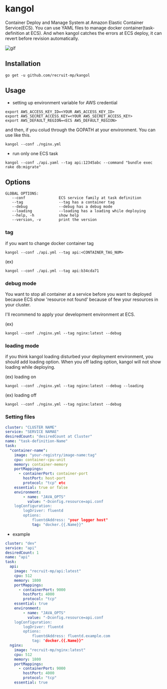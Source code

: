 # kangol

Container Deploy and Manage System at Amazon Elastic Container Service(ECS).
You can use YAML files to manage docker container(task-definition at ECS).
And when kangol catches the errors at ECS deploy, it can revert before revision automatically.

![gif](https://cloud.githubusercontent.com/assets/2541396/10562719/ee2773fc-75a4-11e5-8b46-9273ff110db2.gif)

## Installation

```console
go get -u github.com/recruit-mp/kangol
```

## Usage

* setting up environment variable for AWS credential

```console
export AWS_ACCESS_KEY_ID=<YOUR AWS_ACCESS_KEY_ID>
export AWS_SECRET_ACCESS_KEY=<YOUR AWS_SECRET_ACCESS_KEY>
export AWS_DEFAULT_REGION=<ECS AWS_DEFAULT_REGION>
```

and then, if you colud through the GOPATH at your environment.
You can use like this.

```console
kangol --conf ./nginx.yml
```

* run only one ECS task

```console
kangol --conf ./api.yaml --tag api:12345abc --command "bundle exec rake db:migrate"
```

## Options

```console
GLOBAL OPTIONS:
   --conf               ECS service family at task definition
   --tag                --tag has a container tag
   --debug              --debug has a debug mode
   --loading            --loading has a loading while deploying
   --help, -h           show help
   --version, -v        print the version
```

### tag

if you want to change docker container tag

```console
kangol --conf ./api.yml --tag api:<CONTAINER_TAG_NUM>
```

(ex)

```console
kangol --conf ./api.yml --tag api:b34cda71
```

### debug mode

You want to stop all container at a service before you want to deployed because ECS show 'resource not found' because of few your resources in your cluster.

I'll recommend to apply your development environment at ECS.

(ex)

```console
kangol --conf ./nginx.yml --tag nginx:latest --debug
```

### loading mode

if you think kangol loading disturbed your deployment environment, you should add loading option.
When you off lading option, kangol will not show loading while deploying.

(ex) loading on

```console
kangol --conf ./nginx.yml --tag nginx:latest --debug --loading
```

(ex) loading off

```console
kangol --conf ./nginx.yml --tag nginx:latest --debug
```

### Setting files

```yaml
cluster: "CLUSTER NAME"
service: "SERVICE NAMAE"
desiredCount: "desiredCount at Cluster"
name: "task-definition-Name"
task:
  "container-name":
    image: "your-registry/image-name:tag"
    cpu: container-cpu-unit
    memory: container-memory
    portMappings:
      - containerPort: container-port
        hostPort: host-port
        protocol: "tcp" etc
    essential: true or false
    environment:
        - name: "JAVA_OPTS"
          value: "-Dconfig.resource=api.conf
    logConfiguration:
        logDriver: fluentd
        options:
            fluentdAddress: "your logger host"
            tag: "docker.{{.Name}}"
```

* example

```yaml
cluster: "dev"
service: "api"
desiredCount: 1
name: "api"
task:
  api:
    image: "recruit-mp/api:latest"
    cpu: 512
    memory: 1800
    portMappings:
      - containerPort: 9000
        hostPort: 4000
        protocol: "tcp"
    essential: true
    environment:
        - name: "JAVA_OPTS"
          value: "-Dconfig.resource=api.conf
    logConfiguration:
        logDriver: fluentd
        options:
            fluentdAddress: fluentd.example.com
            tag: "docker.{{.Name}}"
  nginx:
    image: "recruit-mp/nginx:latest"
    cpu: 512
    memory: 1800
    portMappings:
      - containerPort: 9000
        hostPort: 4000
        protocol: "tcp"
    essential: true
```

